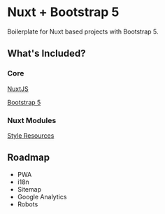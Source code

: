 # Nuxt + Bootstrap 5

Boilerplate for Nuxt based projects with Bootstrap 5.

## What's Included?

### Core

[NuxtJS](https://nuxtjs.org/)

[Bootstrap 5](https://getbootstrap.com/)

### Nuxt Modules

[Style Resources](https://github.com/nuxt-community/style-resources-module)

## Roadmap

- PWA
- i18n
- Sitemap
- Google Analytics
- Robots
